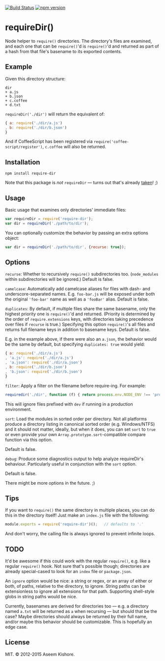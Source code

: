 [![Build Status](https://travis-ci.org/aseemk/requireDir.svg?branch=master)](https://travis-ci.org/aseemk/requireDir)
[![npm version](https://badge.fury.io/js/require-dir.svg)](http://badge.fury.io/js/require-dir)

# requireDir()

Node helper to `require()` directories. The directory's files are examined,
and each one that can be `require()`'d is `require()`'d and returned as part
of a hash from that file's basename to its exported contents.

## Example

Given this directory structure:

```
dir
+ a.js
+ b.json
+ c.coffee
+ d.txt
```

`requireDir('./dir')` will return the equivalent of:

```js
{ a: require('./dir/a.js')
, b: require('./dir/b.json')
}
```

And if CoffeeScript has been registered via `require('coffee-script/register')`,
`c.coffee` will also be returned.

## Installation

```
npm install require-dir
```

Note that this package is *not* `requireDir` — turns out that's already
[taken](https://github.com/JamesEggers1/node-requiredir)! ;)

## Usage

Basic usage that examines only directories' immediate files:

```js
var requireDir = require('require-dir');
var dir = requireDir('./path/to/dir');
```

You can optionally customize the behavior by passing an extra options object:

```js
var dir = requireDir('./path/to/dir', {recurse: true});
```

## Options

`recurse`: Whether to recursively `require()` subdirectories too.
(`node_modules` within subdirectories will be ignored.)
Default is false.

`camelcase`: Automatically add camelcase aliases for files with dash- and
underscore-separated names. E.g. `foo-bar.js` will be exposed under both the
original `'foo-bar'` name as well as a `'fooBar'` alias. Default is false.

`duplicates`: By default, if multiple files share the same basename, only the
highest priority one is `require()`'d and returned. (Priority is determined by
the order of `require.extensions` keys, with directories taking precedence
over files if `recurse` is true.) Specifying this option `require()`'s all
files and returns full filename keys in addition to basename keys.
Default is false.

E.g. in the example above, if there were also an `a.json`, the behavior would
be the same by default, but specifying `duplicates: true` would yield:

```js
{ a: require('./dir/a.js')
, 'a.js': require('./dir/a.js')
, 'a.json': require('./dir/a.json')
, b: require('./dir/b.json')
, 'b.json': require('./dir/b.json')
}
```

`filter`: Apply a filter on the filename before require-ing. For example:

```js
requiredir('./dir', function (f) { return process.env.NODE_ENV !== 'production' && !f.match(/$dev/); })
```

This will ignore files prefixed with `dev` if running in a production environment.

`sort`: Load the modules in sorted order per directory. Not all platforms
produce a directory listing in canonical sorted order (e.g. Windows/NTFS)
and it should not matter, ideally, but when it does, you can set `sort` to `true`
or even provide your own `Array.prototype.sort`-compatible compare function
via this option.

Default is false.

`debug`: Produce some diagnostics output to help analyze requireDir's behaviour.
Particularly useful in conjunction with the `sort` option.

Default is false.

There might be more options in the future. ;)

## Tips

If you want to `require()` the same directory in multiple places, you can do
this in the directory itself! Just make an `index.js` file with the following:

```js
module.exports = require('require-dir')();   // defaults to '.'
```

And don't worry, the calling file is always ignored to prevent infinite loops.

## TODO

It'd be awesome if this could work with the regular `require()`, e.g. like a
regular `require()` hook. Not sure that's possible though; directories are
already special-cased to look for an `index` file or `package.json`.

An `ignore` option would be nice: a string or regex, or an array of either or
both, of paths, relative to the directory, to ignore. String paths can be
extensionless to ignore all extensions for that path. Supporting shell-style
globs in string paths would be nice.

Currently, basenames are derived for directories too — e.g. a directory named
`a.txt` will be returned as `a` when recursing — but should that be the case?
Maybe directories should always be returned by their full name, and/or maybe
this behavior should be customizable. This is hopefully an edge case.

## License

MIT. &copy; 2012-2015 Aseem Kishore.
